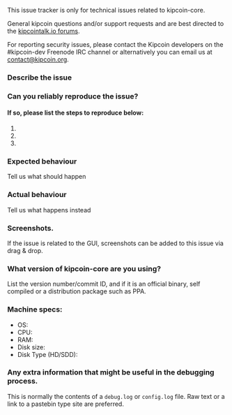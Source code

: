 <!--- Remove sections that do not apply -->

This issue tracker is only for technical issues related to kipcoin-core.

General kipcoin questions and/or support requests and are best directed to the [kipcointalk.io forums](https://kipcointalk.io/).

For reporting security issues, please contact the Kipcoin developers on the #kipcoin-dev Freenode IRC channel or alternatively you can email us at contact@kipcoin.org.

### Describe the issue

### Can you reliably reproduce the issue?
#### If so, please list the steps to reproduce below:
1.
2.
3.

### Expected behaviour
Tell us what should happen

### Actual behaviour
Tell us what happens instead

### Screenshots.
If the issue is related to the GUI, screenshots can be added to this issue via drag & drop.

### What version of kipcoin-core are you using?
List the version number/commit ID, and if it is an official binary, self compiled or a distribution package such as PPA.

### Machine specs:
- OS:
- CPU:
- RAM:
- Disk size:
- Disk Type (HD/SDD):

### Any extra information that might be useful in the debugging process.
This is normally the contents of a `debug.log` or `config.log` file. Raw text or a link to a pastebin type site are preferred.
